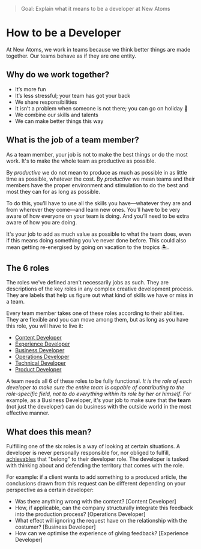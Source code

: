 > Goal: Explain what it means to be a developer at New Atoms

# How to be a Developer

At New Atoms, we work in teams because we think better things are made together. Our teams behave as if they are one entity.

## Why do we work together?

* It’s more fun
* It’s less stressful; your team has got your back
* We share responsibilities
* It isn’t a problem when someone is not there; you can go on holiday 🍹
* We combine our skills and talents
* We can make better things this way

## What is the job of a team member?

As a team member, your job is not to make the best things or do the most work. It's to make the whole team as productive as possible.

By *productive* we do not mean to produce as much as possible in as little time as possible, whatever the cost. By *productive* we mean teams and their members have the proper environment and stimulation to do the best and most they can for as long as possible.

To do this, you’ll have to use all the skills you have—whatever they are and from wherever they come—and learn new ones. You’ll have to be very aware of how everyone on your team is doing. And you’ll need to be extra aware of how you are doing.

It's your job to add as much value as possible to what the team does, even if this means doing something you’ve never done before. This could also mean getting re-energised by going on vacation to the tropics 🏝.

## The 6 roles

The roles we've defined aren’t necessarily jobs as such. They are descriptions of the key roles in any complex creative development process. They are labels that help us figure out what kind of skills we have or miss in a team.

Every team member takes one of these roles according to their abilities. They are flexible and you can move among them, but as long as you have this role, you will have to live it:

* [Content Developer](https://github.com/newatoms/newatoms/blob/ready/internal/jobs/content.md)
* [Experience Developer](https://github.com/newatoms/newatoms/blob/ready/internal/jobs/experience.md)
* [Business Developer](https://github.com/newatoms/newatoms/blob/ready/internal/jobs/business.md)
* [Operations Developer](https://github.com/newatoms/newatoms/blob/ready/internal/jobs/operations.md)
* [Technical Developer](https://github.com/newatoms/newatoms/blob/ready/internal/jobs/technical.md)
* [Product Developer](https://github.com/newatoms/newatoms/blob/ready/internal/jobs/product.md)

A team needs all 6 of these roles to be fully functional. *It is the role of each developer to make sure the entire team is capable of contributing to the role-specific field, not to do everything within its role by her or himself*. For example, as a Business Developer, it's your job to make sure that the **team** (not just the developer) can do business with the outside world in the most effective manner. 

## What does this mean?

Fulfilling one of the six roles is a way of looking at certain situations. A developer is never personally responsible for, nor obliged to fulfill, [achievables](../glossary/achievable.md) that "belong" to their developer role. The developer is tasked with thinking about and defending the territory that comes with the role.

For example: if a client wants to add something to a produced article, the conclusions drawn from this request can be different depending on your perspective as a certain developer:
* Was there anything wrong with the content? [Content Developer]
* How, if applicable, can the company structurally integrate this feedback into the production process? [Operations Developer]
* What effect will ignoring the request have on the relationship with the costumer? [Business Developer]
* How can we optimise the experience of giving feedback? [Experience Developer]
